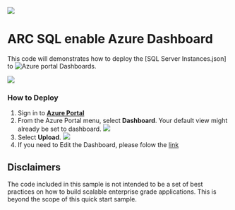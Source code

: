 ![](../media/solutions-microsoft-logo-small.png)

# ARC SQL enable Azure Dashboard
This code will demonstrates how to deploy the [SQL Server Instances.json] to ![Azure portal](#https://learn.microsoft.com/en-us/azure/azure-portal/azure-portal-dashboards) Dashboards.

![](./Dashboard.png)

### How to Deploy

1. Sign in to **[Azure Portal](#https://portal.azure.com/)**
2. From the Azure Portal menu, select **Dashboard**. Your default view might already be set to dashboard.
   ![](https://learn.microsoft.com/en-us/azure/azure-portal/media/azure-portal-dashboards/portal-menu-dashboard.png)
3. Select **Upload**.
   ![](https://learn.microsoft.com/en-us/azure/azure-portal/media/azure-portal-dashboards/create-new-dashboard.png)
5. If you need to Edit the Dashboard, please folow the [link](https://learn.microsoft.com/en-us/azure/azure-portal/azure-portal-dashboards#edit-a-dashboard)

<a name=disclaimers></a>

## Disclaimers
The code included in this sample is not intended to be a set of best practices on how to build scalable enterprise grade applications. This is beyond the scope of this quick start sample.
